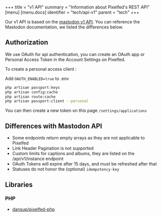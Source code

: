 +++
title = "v1 API"
summary = "Information about Pixelfed's REST API"
[menu]
[menu.docs]
identifier = "tech/api-v1"
parent = "tech"
+++

Our v1 API is based on the [mastodon v1 API](https://docs.joinmastodon.org/methods/apps/). You can reference the Mastodon documentation, we listed the differences below.

## Authorization
We use OAuth for api authentication, you can create an OAuth app or Personal Access Token in the Account Settings on Pixelfed.

To create a personal access client :

Add `OAUTH_ENABLED=true` to .env
```bash
php artisan passport:keys
php artisan config:cache
php artisan route:cache
php artisan passport:client --personal
```
You can then create a new token on this page `/settings/applications`

## Differences with Mastodon API
- Some endpoints return empty arrays as they are not applicable to Pixelfed
- Link Header Pagination is not supported
- Custom limits for captions and albums, they are listed on the /api/v1/instance endpoint
- OAuth Tokens will expire after 15 days, and must be refreshed after that
- Statuses do not honor the (optional) `idempotency-key`

## Libraries
### PHP
- [dansup/pixelfed-php](https://github.com/dansup/pixelfed-php)
